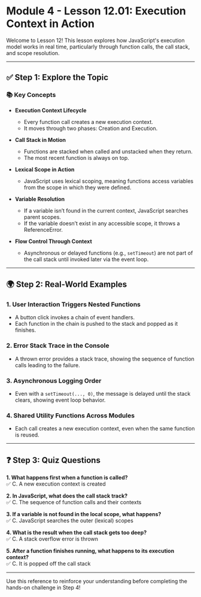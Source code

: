 # Module 4 - Lesson 12.01: Execution Context in Action

Welcome to Lesson 12! This lesson explores how JavaScript's execution model works in real time, particularly through function calls, the call stack, and scope resolution.

---

## ✅ Step 1: Explore the Topic

### 📚 Key Concepts

- **Execution Context Lifecycle**
  - Every function call creates a new execution context.
  - It moves through two phases: Creation and Execution.

- **Call Stack in Motion**
  - Functions are stacked when called and unstacked when they return.
  - The most recent function is always on top.

- **Lexical Scope in Action**
  - JavaScript uses lexical scoping, meaning functions access variables from the scope in which they were defined.

- **Variable Resolution**
  - If a variable isn’t found in the current context, JavaScript searches parent scopes.
  - If the variable doesn’t exist in any accessible scope, it throws a ReferenceError.

- **Flow Control Through Context**
  - Asynchronous or delayed functions (e.g., `setTimeout`) are not part of the call stack until invoked later via the event loop.

---

## 🌍 Step 2: Real-World Examples

### 1. User Interaction Triggers Nested Functions
- A button click invokes a chain of event handlers.
- Each function in the chain is pushed to the stack and popped as it finishes.

### 2. Error Stack Trace in the Console
- A thrown error provides a stack trace, showing the sequence of function calls leading to the failure.

### 3. Asynchronous Logging Order
- Even with a `setTimeout(..., 0)`, the message is delayed until the stack clears, showing event loop behavior.

### 4. Shared Utility Functions Across Modules
- Each call creates a new execution context, even when the same function is reused.

---

## ❓ Step 3: Quiz Questions

**1. What happens first when a function is called?**  
✅ C. A new execution context is created

**2. In JavaScript, what does the call stack track?**  
✅ C. The sequence of function calls and their contexts

**3. If a variable is not found in the local scope, what happens?**  
✅ C. JavaScript searches the outer (lexical) scopes

**4. What is the result when the call stack gets too deep?**  
✅ C. A stack overflow error is thrown

**5. After a function finishes running, what happens to its execution context?**  
✅ C. It is popped off the call stack

---

Use this reference to reinforce your understanding before completing the hands-on challenge in Step 4!

